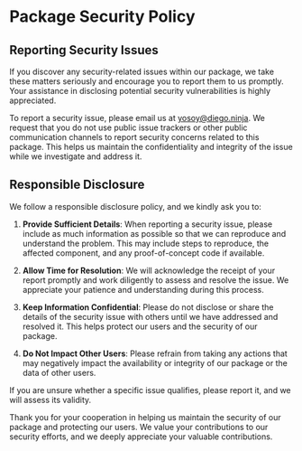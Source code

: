 # Package Security Policy

## Reporting Security Issues

If you discover any security-related issues within our package, we take these matters seriously and encourage you to report them to us promptly. Your assistance in disclosing potential security vulnerabilities is highly appreciated.

To report a security issue, please email us at [yosoy@diego.ninja](mailto:yosoy@diego.ninja). We request that you do not use public issue trackers or other public communication channels to report security concerns related to this package. This helps us maintain the confidentiality and integrity of the issue while we investigate and address it.

## Responsible Disclosure

We follow a responsible disclosure policy, and we kindly ask you to:

1. **Provide Sufficient Details**: When reporting a security issue, please include as much information as possible so that we can reproduce and understand the problem. This may include steps to reproduce, the affected component, and any proof-of-concept code if available.

2. **Allow Time for Resolution**: We will acknowledge the receipt of your report promptly and work diligently to assess and resolve the issue. We appreciate your patience and understanding during this process.

3. **Keep Information Confidential**: Please do not disclose or share the details of the security issue with others until we have addressed and resolved it. This helps protect our users and the security of our package.

4. **Do Not Impact Other Users**: Please refrain from taking any actions that may negatively impact the availability or integrity of our package or the data of other users.

If you are unsure whether a specific issue qualifies, please report it, and we will assess its validity.

Thank you for your cooperation in helping us maintain the security of our package and protecting our users. We value your contributions to our security efforts, and we deeply appreciate your valuable contributions.
